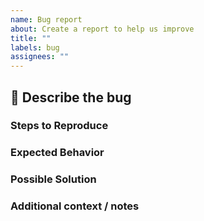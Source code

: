```yaml
---
name: Bug report
about: Create a report to help us improve
title: ""
labels: bug
assignees: ""
---
```


<!-- Provide a general summary of the issue in the Title above -->

## :bug: Describe the bug

<!-- A clear and concise description of what the current behavior of the bug is. -->

### Steps to Reproduce

<!--
    Provide a link to a live example, or an unambiguous set of steps to reproduce this bug. Include code to reproduce, if relevant. Example:
    Steps to reproduce the behavior:
    1. Go to '...'
    2. Click on '....'
    3. Scroll down to '....'
    4. See error
-->

### Expected Behavior

<!--- If you're describing a bug, tell us what you expect to happen -->

### Possible Solution

<!--- Not obligatory, but suggest a fix/reason for the bug, -->
<!--- or ideas how to implement the addition or change -->

### Additional context / notes

<!-- Add any other context about the problem here. -->
<!-- If applicable, add screenshots to help explain your problem. -->
